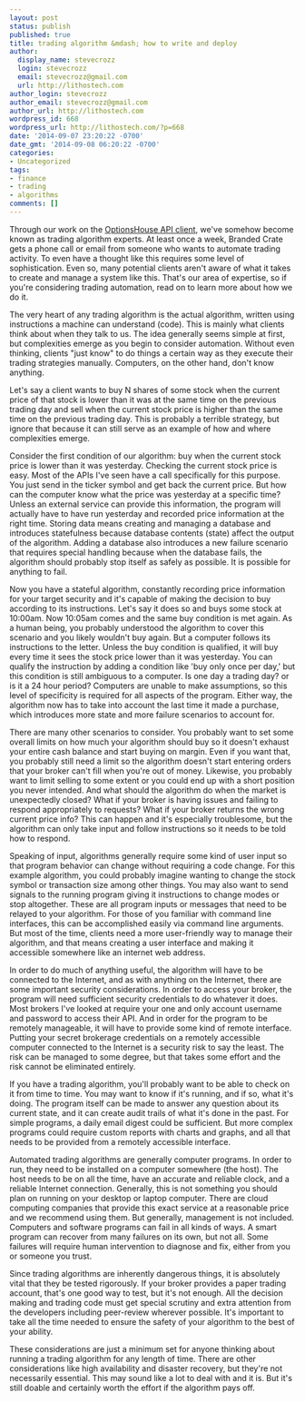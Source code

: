 ```yaml
---
layout: post
status: publish
published: true
title: trading algorithm &mdash; how to write and deploy
author:
  display_name: stevecrozz
  login: stevecrozz
  email: stevecrozz@gmail.com
  url: http://lithostech.com
author_login: stevecrozz
author_email: stevecrozz@gmail.com
author_url: http://lithostech.com
wordpress_id: 668
wordpress_url: http://lithostech.com/?p=668
date: '2014-09-07 23:20:22 -0700'
date_gmt: '2014-09-08 06:20:22 -0700'
categories:
- Uncategorized
tags:
- finance
- trading
- algorithms
comments: []
---
```

Through our work on the [OptionsHouse API
client](http://lithostech.com/2012/09/automated-trading-via-optionshouse-api/),
we've somehow become known as trading algorithm experts. At least once a
week, Branded Crate gets a phone call or email from someone who wants to
automate trading activity. To even have a thought like this requires
some level of sophistication. Even so, many potential clients aren't
aware of what it takes to create and manage a system like this. That's
our area of expertise, so if you're considering trading automation, read
on to learn more about how we do it.

The very heart of any trading algorithm is the actual algorithm, written
using instructions a machine can understand (code). This is mainly what
clients think about when they talk to us. The idea generally seems
simple at first, but complexities emerge as you begin to consider
automation. Without even thinking, clients "just know" to do things a
certain way as they execute their trading strategies manually.
Computers, on the other hand, don't know anything.

Let's say a client wants to buy N shares of some stock when the current
price of that stock is lower than it was at the same time on the
previous trading day and sell when the current stock price is higher
than the same time on the previous trading day. This is probably a
terrible strategy, but ignore that because it can still serve as an
example of how and where complexities emerge.

<!--more-->

Consider the first condition of our algorithm: buy when the current
stock price is lower than it was yesterday. Checking the current stock
price is easy. Most of the APIs I've seen have a call specifically for
this purpose. You just send in the ticker symbol and get back the
current price. But how can the computer know what the price was
yesterday at a specific time? Unless an external service can provide
this information, the program will actually have to have run yesterday
and recorded price information at the right time. Storing data means
creating and managing a database and introduces statefulness because
database contents (state) affect the output of the algorithm. Adding a
database also introduces a new failure scenario that requires special
handling because when the database fails, the algorithm should probably
stop itself as safely as possible. It is possible for anything to fail.

Now you have a stateful algorithm, constantly recording price
information for your target security and it's capable of making the
decision to buy according to its instructions. Let's say it does so and
buys some stock at 10:00am. Now 10:05am comes and the same buy condition
is met again. As a human being, you probably understood the algorithm to
cover this scenario and you likely wouldn't buy again. But a computer
follows its instructions to the letter.  Unless the buy condition is
qualified, it will buy every time it sees the stock price lower than it
was yesterday. You can qualify the instruction by adding a condition
like 'buy only once per day,' but this condition is still ambiguous to a
computer. Is one day a trading day? or is it a 24 hour period? Computers
are unable to make assumptions, so this level of specificity is required
for all aspects of the program. Either way, the algorithm now has to
take into account the last time it made a purchase, which introduces
more state and more failure scenarios to account for.

There are many other scenarios to consider. You probably want to set
some overall limits on how much your algorithm should buy so it doesn't
exhaust your entire cash balance and start buying on margin. Even if you
want that, you probably still need a limit so the algorithm doesn't
start entering orders that your broker can't fill when you're out of
money. Likewise, you probably want to limit selling to some extent or
you could end up with a short position you never intended. And what
should the algorithm do when the market is unexpectedly closed? What if
your broker is having issues and failing to respond appropriately to
requests? What if your broker returns the wrong current price info? This
can happen and it's especially troublesome, but the algorithm can only
take input and follow instructions so it needs to be told how to
respond.

Speaking of input, algorithms generally require some kind of user input
so that program behavior can change without requiring a code change. For
this example algorithm, you could probably imagine wanting to change the
stock symbol or transaction size among other things. You may also want
to send signals to the running program giving it instructions to change
modes or stop altogether.  These are all program inputs or messages that
need to be relayed to your algorithm. For those of you familiar with
command line interfaces, this can be accomplished easily via command
line arguments. But most of the time, clients need a more user-friendly
way to manage their algorithm, and that means creating a user interface
and making it accessible somewhere like an internet web address.

In order to do much of anything useful, the algorithm will have to be
connected to the Internet, and as with anything on the Internet, there
are some important security considerations. In order to access your
broker, the program will need sufficient security credentials to do
whatever it does. Most brokers I've looked at require your one and only
account username and password to access their API. And in order for the
program to be remotely manageable, it will have to provide some kind of
remote interface. Putting your secret brokerage credentials on a
remotely accessible computer connected to the Internet is a security
risk to say the least. The risk can be managed to some degree, but that
takes some effort and the risk cannot be eliminated entirely.

If you have a trading algorithm, you'll probably want to be able to
check on it from time to time. You may want to know if it's running, and
if so, what it's doing. The program itself can be made to answer any
question about its current state, and it can create audit trails of what
it's done in the past. For simple programs, a daily email digest could
be sufficient. But more complex programs could require custom reports
with charts and graphs, and all that needs to be provided from a
remotely accessible interface.

Automated trading algorithms are generally computer programs. In order
to run, they need to be installed on a computer somewhere (the host).
The host needs to be on all the time, have an accurate and reliable
clock, and a reliable Internet connection. Generally, this is not
something you should plan on running on your desktop or laptop computer.
There are cloud computing companies that provide this exact service at a
reasonable price and we recommend using them. But generally, management
is not included. Computers and software programs can fail in all kinds
of ways. A smart program can recover from many failures on its own, but
not all. Some failures will require human intervention to diagnose and
fix, either from you or someone you trust.

Since trading algorithms are inherently dangerous things, it is
absolutely vital that they be tested rigorously. If your broker provides
a paper trading account, that's one good way to test, but it's not
enough. All the decision making and trading code must get special
scrutiny and extra attention from the developers including peer-review
wherever possible. It's important to take all the time needed to ensure
the safety of your algorithm to the best of your ability.

These considerations are just a minimum set for anyone thinking about
running a trading algorithm for any length of time. There are other
considerations like high availability and disaster recovery, but they're
not necessarily essential.  This may sound like a lot to deal with and
it is. But it's still doable and certainly worth the effort if the
algorithm pays off.
